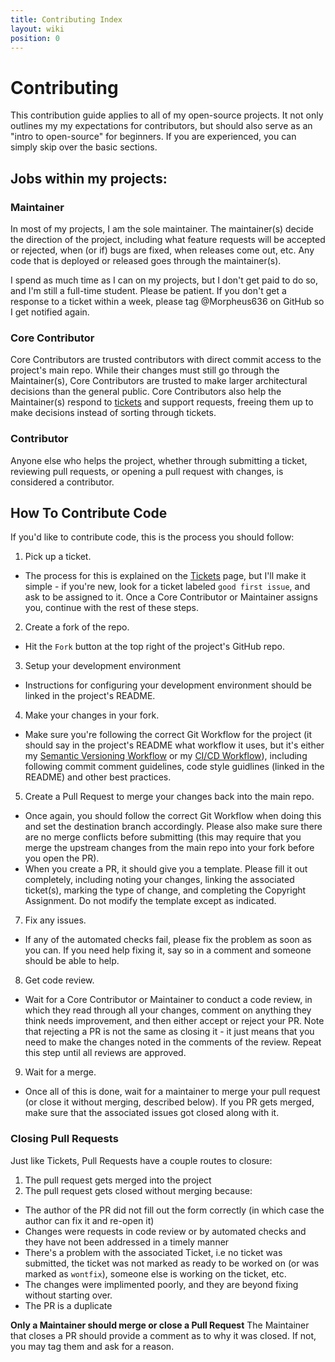 ```yaml
---
title: Contributing Index
layout: wiki
position: 0
---
```

# Contributing
This contribution guide applies to all of my open-source projects. It not only outlines my
my expectations for contributors, but should also serve as an "intro to open-source" for beginners.
If you are experienced, you can simply skip over the basic sections.

## Jobs within my projects:
### Maintainer
In most of my projects, I am the sole maintainer. The maintainer(s) decide the direction of the
project, including what feature requests will be accepted or rejected, when (or if) bugs are fixed,
when releases come out, etc. Any code that is deployed or released goes through the maintainer(s).

I spend as much time as I can on my projects, but I don't get paid to do so, and I'm still a 
full-time student. Please be patient. If you don't get a response to a ticket within a week, please
tag @Morpheus636 on GitHub so I get notified again.

### Core Contributor
Core Contributors are trusted contributors with direct commit access to the project's main repo.
While their changes must still go through the Maintainer(s), Core Contributors are trusted to make 
larger architectural decisions than the general public. Core Contributors also help the
Maintainer(s) respond to [tickets](/contributing/tickets) and support requests, freeing them up to 
make decisions instead of sorting through tickets.

### Contributor
Anyone else who helps the project, whether through submitting a ticket, reviewing pull requests, or 
opening a pull request with changes, is considered a contributor.

## How To Contribute Code
If you'd like to contribute code, this is the 
process you should follow:
1. Pick up a ticket.
  - The process for this is explained on the [Tickets](/contributing/tickets) page, but I'll make it
  simple - if you're new, look for a ticket labeled `good first issue`, and ask to be assigned
  to it. Once a Core Contributor or Maintainer assigns you, continue with the rest of these steps.
2. Create a fork of the repo.
  - Hit the `Fork` button at the top right of the project's GitHub repo.
3. Setup your development environment
  - Instructions for configuring your development environment should be linked in the project's
  README.
4. Make your changes in your fork.
  - Make sure you're following the correct Git Workflow for the project (it should say in the 
  project's README what workflow it uses, but it's either my
  [Semantic Versioning Workflow](/contributing/semantic-version-workflow) or my 
  [CI/CD Workflow](/contributing/cicd-workflow)), including following commit comment guidelines, 
  code style guidlines (linked in the README) and other best practices.
5. Create a Pull Request to merge your changes back into the main repo.
  - Once again, you should follow the correct Git Workflow when doing this and set the destination 
  branch accordingly. Please also make sure there are no merge conflicts before submitting (this 
  may require that you merge the upstream changes from the main repo into your fork before you open 
  the PR).
  - When you create a PR, it should give you a template. Please fill it out completely, including 
  noting your changes, linking the associated ticket(s), marking the type of change, and completing 
  the Copyright Assignment. Do not modify the template except as indicated.
7. Fix any issues.
  - If any of the automated checks fail, please fix the problem as soon as you can. If you need 
  help fixing it, say so in a comment and someone should be able to help.
8. Get code review.  
  - Wait for a Core Contributor or Maintainer to conduct a code review, in which they read 
  through all your changes, comment on anything they think needs improvement, and then either 
  accept or reject your PR. Note that rejecting a PR is not the same as closing it - it just means 
  that you need to make the changes noted in the comments of the review. Repeat this step until all 
  reviews are approved.
9. Wait for a merge.
  - Once all of this is done, wait for a maintainer to merge your pull request (or close it without 
  merging, described below). If you PR gets merged, make sure that the associated issues got closed 
  along with it.

### Closing Pull Requests
Just like Tickets, Pull Requests have a couple routes to closure:
1. The pull request gets merged into the project
2. The pull request gets closed without merging because:
  - The author of the PR did not fill out the form correctly (in which case the author can fix it 
  and re-open it)
  - Changes were requests in code review or by automated checks and they have not been addressed in 
  a timely manner
  - There's a problem with the associated Ticket, i.e no ticket was submitted, the ticket was not 
  marked as ready to be worked on (or was marked as `wontfix`), someone else is working on the 
  ticket, etc.
  - The changes were implimented poorly, and they are beyond fixing without starting over.
  - The PR is a duplicate

**Only a Maintainer should merge or close a Pull Request** The Maintainer that closes a PR should 
provide a comment as to why it was closed. If not, you may tag them and ask for a reason.
